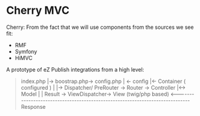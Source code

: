 Cherry MVC
==========

Cherry: From the fact that we will use components from the sources we see fit:
 - RMF
 - Symfony
 - HiMVC



A prototype of eZ Publish integrations from a high level:

>index.php
 |-> boostrap.php-> config.php
 |                <- config
 |<- Container ( configured )
 |
 |-> Dispatcher/ PreRouter -> Router -> Controller |<-> Model
 |                                                 | Result -> ViewDispatcher-> View (twig/php based)
<-----------------------------------------------------------------------------  Response 



